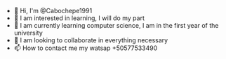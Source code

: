 - 👋 Hi, I'm @Cabochepe1991
- 👀 I am interested in learning, I will do my part
- 🌱 I am currently learning computer science, I am in the first year of the university
- 💞️ I am looking to collaborate in everything necessary
- 📫 How to contact me my watsap +50577533490
<!---

--->
